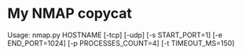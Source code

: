 # My NMAP copycat

Usage: nmap.py HOSTNAME [-tcp] [-udp] [-s START_PORT=1] [-e END_PORT=1024] [-p PROCESSES_COUNT=4] [-t TIMEOUT_MS=150]
